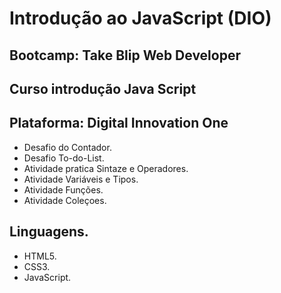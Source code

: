 # Introdução ao JavaScript (DIO)
## Bootcamp: Take Blip Web Developer
## Curso introdução Java Script 
## Plataforma: Digital Innovation One

* Desafio do Contador.
* Desafio To-do-List.
* Atividade pratica Sintaze e Operadores.
* Atividade Variáveis e Tipos.
* Atividade Funções.
* Atividade Coleçoes.

## Linguagens.
* HTML5.
* CSS3.
* JavaScript.
